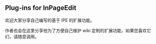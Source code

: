 ## Plug-ins for InPageEdit

欢迎大家分享自己编写的基于 IPE 的扩展功能。

作者也会在这里分享他为了方便自己维护 wiki 定制的扩展功能，如果您喜欢它们，请随意调用。
